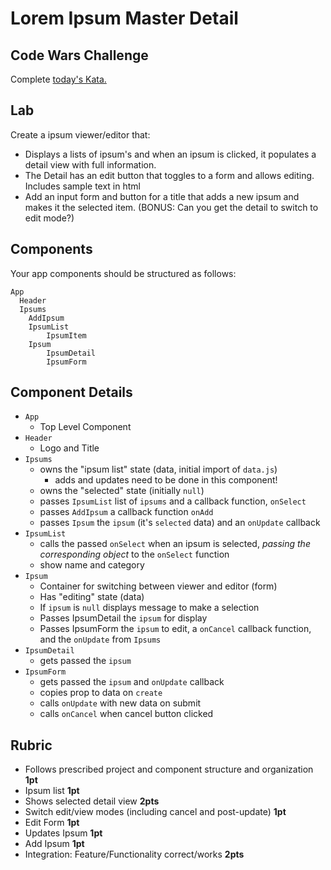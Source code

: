 Lorem Ipsum Master Detail
===

## Code Wars Challenge

Complete [today's Kata.](https://www.codewars.com/kata/fixme-replace-all-dots)

## Lab

Create a ipsum viewer/editor that:

* Displays a lists of ipsum's and when an ipsum is clicked, it populates a detail view with full information.
* The Detail has an edit button that toggles to a form and allows editing. Includes sample text in html
* Add an input form and button for a title that adds a new ipsum and makes it the selected item. 
(BONUS: Can you get the detail to switch to edit mode?)

## Components

Your app components should be structured as follows:

```
App
  Header
  Ipsums
    AddIpsum
    IpsumList
        IpsumItem
    Ipsum
        IpsumDetail
        IpsumForm
```

## Component Details

* `App` 
    * Top Level Component
* `Header`
    * Logo and Title
* `Ipsums`
    * owns the "ipsum list" state (data, initial import of `data.js`)
        * adds and updates need to be done in this component!
    * owns the "selected" state (initially `null`)
    * passes `IpsumList` list of `ipsums` and a callback function, `onSelect`
    * passes `AddIpsum` a callback function `onAdd`
    * passes `Ipsum` the `ipsum` (it's `selected` data) and an `onUpdate` callback
* `IpsumList`
    * calls the passed `onSelect` when an ipsum is selected, _passing the corresponding object_ to the `onSelect` function
    * show name and category
* `Ipsum`
    * Container for switching between viewer and editor (form)
    * Has "editing" state (data)
    * If `ipsum` is `null` displays message to make a selection
    * Passes IpsumDetail the `ipsum` for display
    * Passes IpsumForm the `ipsum` to edit, a `onCancel` callback function, and the `onUpdate` from `Ipsums`
* `IpsumDetail`
    * gets passed the `ipsum`
* `IpsumForm`
    * gets passed the `ipsum` and `onUpdate` callback
    * copies prop to data on `create`
    * calls `onUpdate` with new data on submit
    * calls `onCancel` when cancel button clicked
    
  

## Rubric

* Follows prescribed project and component structure and organization **1pt**
* Ipsum list **1pt**
* Shows selected detail view **2pts**
* Switch edit/view modes (including cancel and post-update) **1pt**
* Edit Form **1pt**
* Updates Ipsum **1pt**
* Add Ipsum **1pt**
* Integration: Feature/Functionality correct/works **2pts**
